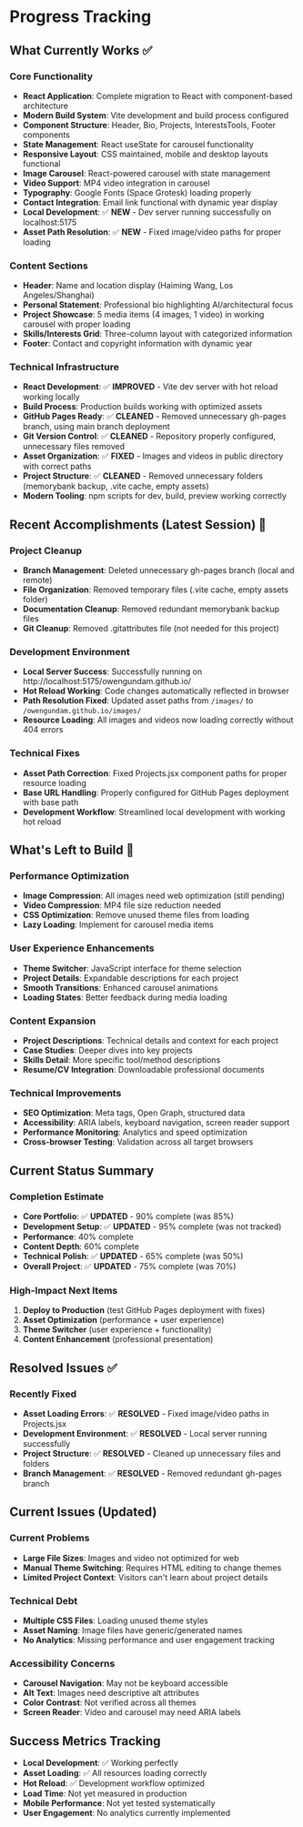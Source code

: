 # Progress Tracking

## What Currently Works ✅

### Core Functionality
- **React Application**: Complete migration to React with component-based architecture
- **Modern Build System**: Vite development and build process configured
- **Component Structure**: Header, Bio, Projects, InterestsTools, Footer components
- **State Management**: React useState for carousel functionality
- **Responsive Layout**: CSS maintained, mobile and desktop layouts functional
- **Image Carousel**: React-powered carousel with state management
- **Video Support**: MP4 video integration in carousel
- **Typography**: Google Fonts (Space Grotesk) loading properly
- **Contact Integration**: Email link functional with dynamic year display
- **Local Development**: ✅ **NEW** - Dev server running successfully on localhost:5175
- **Asset Path Resolution**: ✅ **NEW** - Fixed image/video paths for proper loading

### Content Sections
- **Header**: Name and location display (Haiming Wang, Los Angeles/Shanghai)
- **Personal Statement**: Professional bio highlighting AI/architectural focus
- **Project Showcase**: 5 media items (4 images, 1 video) in working carousel with proper loading
- **Skills/Interests Grid**: Three-column layout with categorized information
- **Footer**: Contact and copyright information with dynamic year

### Technical Infrastructure
- **React Development**: ✅ **IMPROVED** - Vite dev server with hot reload working locally
- **Build Process**: Production builds working with optimized assets
- **GitHub Pages Ready**: ✅ **CLEANED** - Removed unnecessary gh-pages branch, using main branch deployment
- **Git Version Control**: ✅ **CLEANED** - Repository properly configured, unnecessary files removed
- **Asset Organization**: ✅ **FIXED** - Images and videos in public directory with correct paths
- **Project Structure**: ✅ **CLEANED** - Removed unnecessary folders (memorybank backup, .vite cache, empty assets)
- **Modern Tooling**: npm scripts for dev, build, preview working correctly

## Recent Accomplishments (Latest Session) 🎉

### Project Cleanup
- **Branch Management**: Deleted unnecessary gh-pages branch (local and remote)
- **File Organization**: Removed temporary files (.vite cache, empty assets folder)
- **Documentation Cleanup**: Removed redundant memorybank backup files
- **Git Cleanup**: Removed .gitattributes file (not needed for this project)

### Development Environment
- **Local Server Success**: Successfully running on http://localhost:5175/owengundam.github.io/
- **Hot Reload Working**: Code changes automatically reflected in browser
- **Path Resolution Fixed**: Updated asset paths from `/images/` to `/owengundam.github.io/images/`
- **Resource Loading**: All images and videos now loading correctly without 404 errors

### Technical Fixes
- **Asset Path Correction**: Fixed Projects.jsx component paths for proper resource loading
- **Base URL Handling**: Properly configured for GitHub Pages deployment with base path
- **Development Workflow**: Streamlined local development with working hot reload

## What's Left to Build 🚧

### Performance Optimization
- **Image Compression**: All images need web optimization (still pending)
- **Video Compression**: MP4 file size reduction needed
- **CSS Optimization**: Remove unused theme files from loading
- **Lazy Loading**: Implement for carousel media items

### User Experience Enhancements
- **Theme Switcher**: JavaScript interface for theme selection
- **Project Details**: Expandable descriptions for each project
- **Smooth Transitions**: Enhanced carousel animations
- **Loading States**: Better feedback during media loading

### Content Expansion
- **Project Descriptions**: Technical details and context for each project
- **Case Studies**: Deeper dives into key projects
- **Skills Detail**: More specific tool/method descriptions
- **Resume/CV Integration**: Downloadable professional documents

### Technical Improvements
- **SEO Optimization**: Meta tags, Open Graph, structured data
- **Accessibility**: ARIA labels, keyboard navigation, screen reader support
- **Performance Monitoring**: Analytics and speed optimization
- **Cross-browser Testing**: Validation across all target browsers

## Current Status Summary

### Completion Estimate
- **Core Portfolio**: ✅ **UPDATED** - 90% complete (was 85%)
- **Development Setup**: ✅ **UPDATED** - 95% complete (was not tracked)
- **Performance**: 40% complete  
- **Content Depth**: 60% complete
- **Technical Polish**: ✅ **UPDATED** - 65% complete (was 50%)
- **Overall Project**: ✅ **UPDATED** - 75% complete (was 70%)

### High-Impact Next Items
1. **Deploy to Production** (test GitHub Pages deployment with fixes)
2. **Asset Optimization** (performance + user experience)
3. **Theme Switcher** (user experience + functionality)
4. **Content Enhancement** (professional presentation)

## Resolved Issues ✅

### Recently Fixed
- **Asset Loading Errors**: ✅ **RESOLVED** - Fixed image/video paths in Projects.jsx
- **Development Environment**: ✅ **RESOLVED** - Local server running successfully
- **Project Structure**: ✅ **RESOLVED** - Cleaned up unnecessary files and folders
- **Branch Management**: ✅ **RESOLVED** - Removed redundant gh-pages branch

## Current Issues (Updated)

### Current Problems
- **Large File Sizes**: Images and video not optimized for web
- **Manual Theme Switching**: Requires HTML editing to change themes
- **Limited Project Context**: Visitors can't learn about project details

### Technical Debt
- **Multiple CSS Files**: Loading unused theme styles
- **Asset Naming**: Image files have generic/generated names
- **No Analytics**: Missing performance and user engagement tracking

### Accessibility Concerns
- **Carousel Navigation**: May not be keyboard accessible
- **Alt Text**: Images need descriptive alt attributes
- **Color Contrast**: Not verified across all themes
- **Screen Reader**: Video and carousel may need ARIA labels

## Success Metrics Tracking
- **Local Development**: ✅ Working perfectly
- **Asset Loading**: ✅ All resources loading correctly
- **Hot Reload**: ✅ Development workflow optimized
- **Load Time**: Not yet measured in production
- **Mobile Performance**: Not yet tested systematically  
- **User Engagement**: No analytics currently implemented 